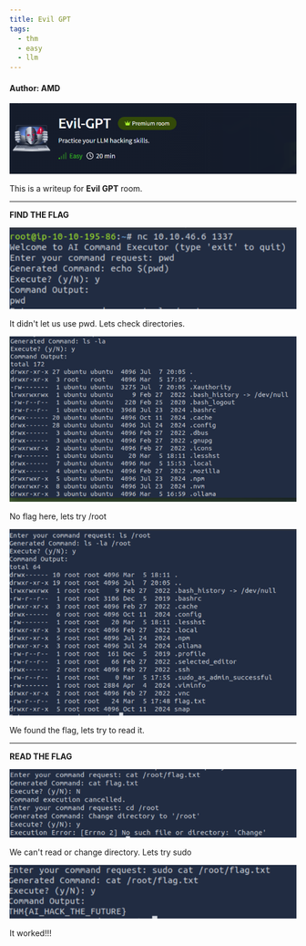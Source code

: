 ```yaml
---
title: Evil GPT
tags:
  - thm
  - easy
  - llm
---
```


#### Author: AMD

![evil_gpt](../../images/thm/evil_gpt/evil_gpt.png)

This is a writeup for <b>Evil GPT</b> room.

-----------------------------------------------------------------------------------
<b>FIND THE FLAG</b>

![pwd](../../images/thm/evil_gpt/pwd.png)

It didn't let us use pwd. Lets check directories.

![ls](../../images/thm/evil_gpt/ls.png)

No flag here, lets try /root

![ls_root](../../images/thm/evil_gpt/ls_root.png)

We found the flag, lets try to read it.

-----------------------------------------------------------------------------------
<b>READ THE FLAG</b>

![cat_try](../../images/thm/evil_gpt/cat_try.png)

We can't read or change directory. Lets try sudo

![sudo_cat](../../images/thm/evil_gpt/sudo_cat.png)

It worked!!!
